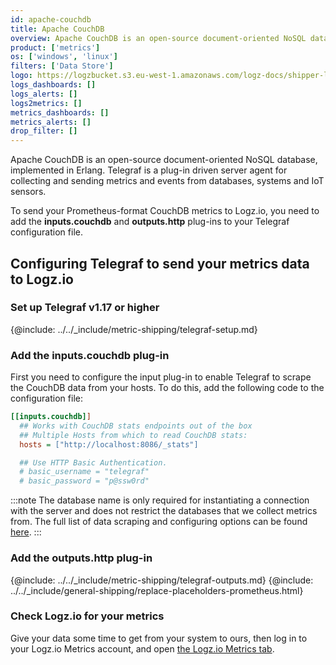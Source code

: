 ```yaml
---
id: apache-couchdb
title: Apache CouchDB 
overview: Apache CouchDB is an open-source document-oriented NoSQL database, implemented in Erlang.
product: ['metrics']
os: ['windows', 'linux']
filters: ['Data Store']
logo: https://logzbucket.s3.eu-west-1.amazonaws.com/logz-docs/shipper-logos/couchdb.png
logs_dashboards: []
logs_alerts: []
logs2metrics: []
metrics_dashboards: []
metrics_alerts: []
drop_filter: []
---
```

 

Apache CouchDB is an open-source document-oriented NoSQL database, implemented in Erlang. Telegraf is a plug-in driven server agent for collecting and sending metrics and events from databases, systems and IoT sensors.

To send your Prometheus-format CouchDB metrics to Logz.io, you need to add the **inputs.couchdb** and **outputs.http** plug-ins to your Telegraf configuration file.

## Configuring Telegraf to send your metrics data to Logz.io

 

### Set up Telegraf v1.17 or higher

{@include: ../../_include/metric-shipping/telegraf-setup.md}
 
### Add the inputs.couchdb plug-in

First you need to configure the input plug-in to enable Telegraf to scrape the CouchDB data from your hosts. To do this, add the following code to the configuration file:


``` ini
[[inputs.couchdb]]
  ## Works with CouchDB stats endpoints out of the box
  ## Multiple Hosts from which to read CouchDB stats:
  hosts = ["http://localhost:8086/_stats"]

  ## Use HTTP Basic Authentication.
  # basic_username = "telegraf"
  # basic_password = "p@ssw0rd"
```

:::note
The database name is only required for instantiating a connection with the server and does not restrict the databases that we collect metrics from. The full list of data scraping and configuring options can be found [here](https://github.com/influxdata/telegraf/blob/release-1.18/plugins/inputs/couchdb/README.md).
:::
 

### Add the outputs.http plug-in

{@include: ../../_include/metric-shipping/telegraf-outputs.md}
{@include: ../../_include/general-shipping/replace-placeholders-prometheus.html}

### Check Logz.io for your metrics

Give your data some time to get from your system to ours, then log in to your Logz.io Metrics account, and open [the Logz.io Metrics tab](https://app.logz.io/#/dashboard/metrics/).


 
